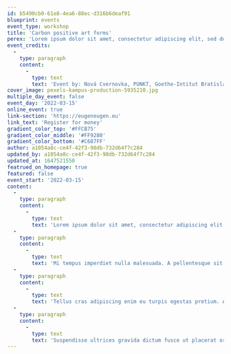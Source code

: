 ```yaml
---
id: b5490cb0-61e8-4ea6-88ec-d316b6deaf91
blueprint: events
event_type: workshop
title: 'Carbon positive art forms'
perex: 'Lorem ipsum dolor sit amet, consectetur adipiscing elit, sed do eiusmod tempor incididunt ut labore et dolore magna aliqua. Quis commodo odio aenean sed adipiscing diam donec adipiscing. Bibendum enim facilisis gravida neque. Morbi tristique senectus et netus et malesuada fames ac turpis. Et malesuada fames ac turpis. Aliquam nulla facilisi cras fermentum.'
event_credits:
  -
    type: paragraph
    content:
      -
        type: text
        text: 'Event by: Nová Cvernovka, PUNKT, Goethe-Intitut Bratislava'
cover_image: pexels-kampus-production-5935210.jpg
multiple_day_event: false
event_day: '2022-03-15'
online_event: true
link-section: 'https://eugeneugen.eu'
link_text: 'Register for money'
gradient_color_top: '#FFCB75'
gradient_color_middle: '#FF9280'
gradient_color_bottom: '#C687FF'
author: a1054a8c-ce4f-42f3-98db-732d64f7c284
updated_by: a1054a8c-ce4f-42f3-98db-732d64f7c284
updated_at: 1647521550
featrued_on_homepage: true
featured: false
event_start: '2022-03-15'
content:
  -
    type: paragraph
    content:
      -
        type: text
        text: 'Lorem ipsum dolor sit amet, consectetur adipiscing elit, sed do eiusmod tempor incididunt ut labore et dolore magna aliqua. Quis commodo odio aenean sed adipiscing diam donec adipiscing. Bibendum enim facilisis gravida neque. Morbi tristique senectus et netus et malesuada fames ac turpis. Et malesuada fames ac turpis. Aliquam nulla facilisi cras fermentum. Integer feugiat scelerisque varius morbi enim. Lobortis elementum nibh tellus molestie nunc non blandit. Dolor morbi non arcu risus quis varius. Nec sagittis aliquam malesuada bibendum arcu vitae. Quam viverra orci sagittis eu volutpat. Lectus nulla at volutpat diam. Eu tincidunt tortor aliquam nulla facilisi cras fermentum. At tellus at urna condimentum mattis pellentesque id. Vel turpis nunc eget lorem dolor sed viverra ipsum. Facilisis magna etiam tempor orci eu lobortis elementum nibh.'
  -
    type: paragraph
    content:
      -
        type: text
        text: 'Mi tempus imperdiet nulla malesuada. A pellentesque sit amet porttitor eget dolor. Libero enim sed faucibus turpis in. Erat nam at lectus urna duis convallis convallis tellus id. Praesent elementum facilisis leo vel fringilla est ullamcorper. Fames ac turpis egestas integer eget aliquet nibh. Porttitor massa id neque aliquam vestibulum morbi blandit cursus. Pharetra sit amet aliquam id diam maecenas ultricies mi. Sollicitudin ac orci phasellus egestas tellus rutrum tellus pellentesque eu. Nullam ac tortor vitae purus faucibus ornare suspendisse. Donec et odio pellentesque diam. Orci dapibus ultrices in iaculis. A iaculis at erat pellentesque adipiscing commodo elit at imperdiet. Sollicitudin nibh sit amet commodo nulla. Sapien faucibus et molestie ac feugiat sed lectus. Enim ut sem viverra aliquet eget sit. Nibh tellus molestie nunc non blandit massa enim.'
  -
    type: paragraph
    content:
      -
        type: text
        text: 'Tellus cras adipiscing enim eu turpis egestas pretium. Amet volutpat consequat mauris nunc congue nisi vitae. Est pellentesque elit ullamcorper dignissim cras tincidunt lobortis feugiat. Sed viverra ipsum nunc aliquet bibendum enim. Risus viverra adipiscing at in tellus. Nisl tincidunt eget nullam non nisi est. Varius sit amet mattis vulputate enim nulla aliquet porttitor lacus. Arcu felis bibendum ut tristique et egestas. Eleifend quam adipiscing vitae proin sagittis nisl rhoncus mattis rhoncus. Dui ut ornare lectus sit amet est placerat. Nec tincidunt praesent semper feugiat nibh sed pulvinar proin. Et malesuada fames ac turpis. Quam quisque id diam vel quam elementum pulvinar etiam.'
  -
    type: paragraph
    content:
      -
        type: text
        text: 'Suspendisse ultrices gravida dictum fusce ut placerat orci nulla pellentesque. In eu mi bibendum neque egestas congue quisque egestas diam. Mauris cursus mattis molestie a iaculis at erat pellentesque. Condimentum lacinia quis vel eros donec. Ridiculus mus mauris vitae ultricies leo integer malesuada nunc. Fames ac turpis egestas sed tempus urna et. In eu mi bibendum neque. Venenatis cras sed felis eget. Luctus venenatis lectus magna fringilla urna. Pellentesque elit ullamcorper dignissim cras tincidunt. Massa massa ultricies mi quis hendrerit dolor magna eget. A diam sollicitudin tempor id eu nisl nunc mi ipsum. Ullamcorper dignissim cras tincidunt lobortis. Integer eget aliquet nibh praesent tristique magna sit amet purus. Eu consequat ac felis donec et odio pellentesque diam. Pharetra massa massa ultricies mi quis. Morbi non arcu risus quis varius quam quisque id.'
---
```

